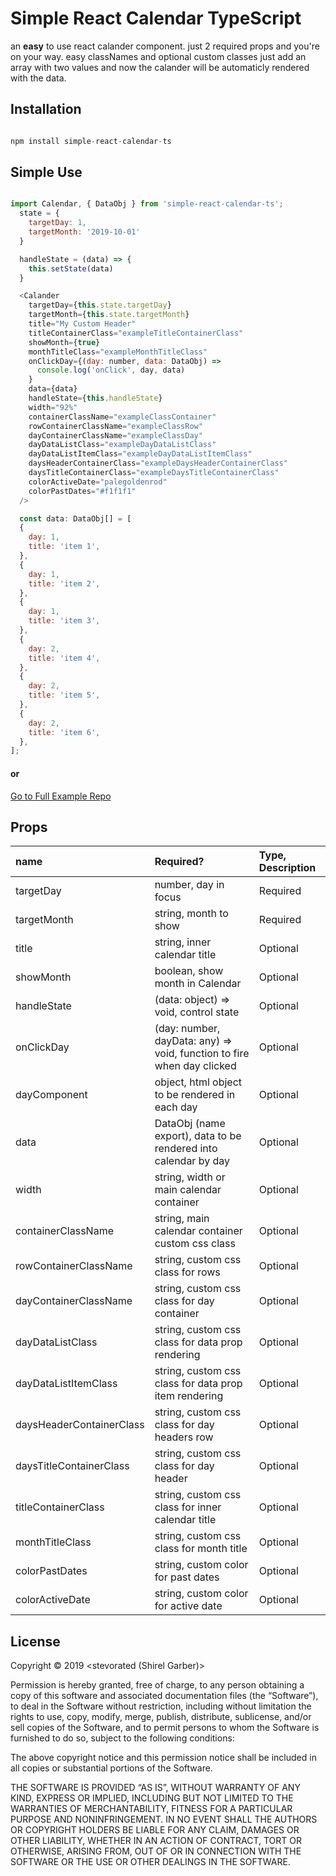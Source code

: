 # Simple React Calendar TypeScript

an **easy** to use react calander component.
just 2 required props and you're on your way.
easy classNames and optional custom classes
just add an array with two values and now the calander will be automaticly rendered with the data.

## Installation

```javascript

npm install simple-react-calendar-ts

```

## Simple Use

```javascript

import Calendar, { DataObj } from 'simple-react-calendar-ts';
  state = {
    targetDay: 1,
    targetMonth: '2019-10-01'
  }

  handleState = (data) => {
    this.setState(data)
  }

  <Calander
    targetDay={this.state.targetDay}
    targetMonth={this.state.targetMonth}
    title="My Custom Header"
    titleContainerClass="exampleTitleContainerClass"
    showMonth={true}
    monthTitleClass="exampleMonthTitleClass"
    onClickDay={(day: number, data: DataObj) =>
      console.log('onClick', day, data)
    }
    data={data}
    handleState={this.handleState}
    width="92%"
    containerClassName="exampleClassContainer"
    rowContainerClassName="exampleClassRow"
    dayContainerClassName="exampleClassDay"
    dayDataListClass="exampleDayDataListClass"
    dayDataListItemClass="exampleDayDataListItemClass"
    daysHeaderContainerClass="exampleDaysHeaderContainerClass"
    daysTitleContainerClass="exampleDaysTitleContainerClass"
    colorActiveDate="palegoldenrod"
    colorPastDates="#f1f1f1"
  />

  const data: DataObj[] = [
  {
    day: 1,
    title: 'item 1',
  },
  {
    day: 1,
    title: 'item 2',
  },
  {
    day: 1,
    title: 'item 3',
  },
  {
    day: 2,
    title: 'item 4',
  },
  {
    day: 2,
    title: 'item 5',
  },
  {
    day: 2,
    title: 'item 6',
  },
];

  ```

#### or 

[Go to Full Example Repo](https://github.com/stevorated/simple-react-calendar-ts-example)

## Props

| name                     | Required? | Type, Description                                                       |
| :----------------------- |:----------------------------------------------------------------------- |:--------- | 
| targetDay                | number, day in focus                                                    | Required  | 
| targetMonth              | string, month to show                                                   | Required  | 
| title                    | string, inner calendar title                                            | Optional  | 
| showMonth                | boolean, show month in Calendar                                         | Optional  | 
| handleState              | (data: object) => void, control state                                   | Optional  | 
| onClickDay               | (day: number, dayData: any) => void, function to fire when day clicked  | Optional  | 
| dayComponent             | object, html object to be rendered in each day                          | Optional  | 
| data                     | DataObj (name export), data to be rendered into calendar by day         | Optional  | 
| width                    | string, width or main calendar container                                | Optional  | 
| containerClassName       | string, main calendar container custom css class                        | Optional  | 
| rowContainerClassName    | string, custom css class for rows                                       | Optional  | 
| dayContainerClassName    | string, custom css class for day container                              | Optional  | 
| dayDataListClass         | string, custom css class for data prop rendering                        | Optional  | 
| dayDataListItemClass     | string, custom css class for data prop item rendering                   | Optional  | 
| daysHeaderContainerClass | string, custom css class for day headers row                            | Optional  | 
| daysTitleContainerClass  | string, custom css class for day header                                 | Optional  | 
| titleContainerClass      | string, custom css class for inner calendar title                       | Optional  | 
| monthTitleClass          | string, custom css class for month title                                | Optional  | 
| colorPastDates           | string, custom color for past dates                                     | Optional  | 
| colorActiveDate          | string, custom color for active date                                    | Optional  | 

## License

Copyright © 2019 <stevorated (Shirel Garber)>

Permission is hereby granted, free of charge, to any person obtaining a copy of this software and associated documentation files (the “Software”), to deal in the Software without restriction, including without limitation the rights to use, copy, modify, merge, publish, distribute, sublicense, and/or sell copies of the Software, and to permit persons to whom the Software is furnished to do so, subject to the following conditions:

The above copyright notice and this permission notice shall be included in all copies or substantial portions of the Software.

THE SOFTWARE IS PROVIDED “AS IS”, WITHOUT WARRANTY OF ANY KIND, EXPRESS OR IMPLIED, INCLUDING BUT NOT LIMITED TO THE WARRANTIES OF MERCHANTABILITY, FITNESS FOR A PARTICULAR PURPOSE AND NONINFRINGEMENT. IN NO EVENT SHALL THE AUTHORS OR COPYRIGHT HOLDERS BE LIABLE FOR ANY CLAIM, DAMAGES OR OTHER LIABILITY, WHETHER IN AN ACTION OF CONTRACT, TORT OR OTHERWISE, ARISING FROM, OUT OF OR IN CONNECTION WITH THE SOFTWARE OR THE USE OR OTHER DEALINGS IN THE SOFTWARE.